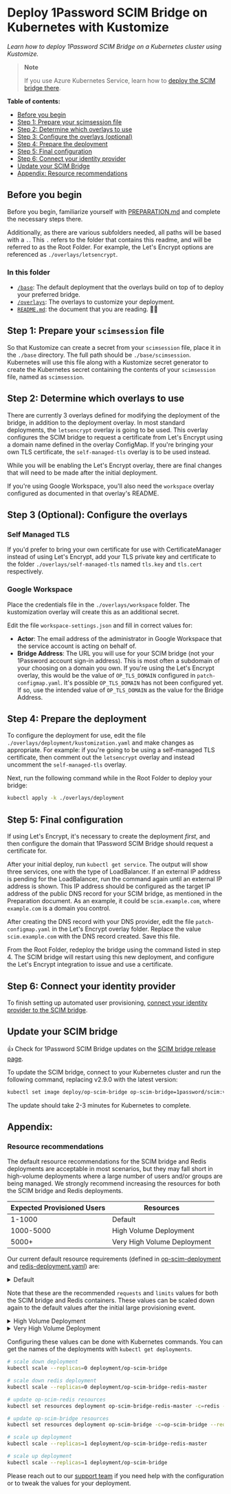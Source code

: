 # Deploy 1Password SCIM Bridge on Kubernetes with Kustomize

_Learn how to deploy 1Password SCIM Bridge on a Kubernetes cluster using Kustomize._

> **Note**
>
> If you use Azure Kubernetes Service, learn how to [deploy the SCIM bridge there](https://support.1password.com/scim-deploy-azure/).

**Table of contents:**

- [Before you begin](#before-you-begin)
- [Step 1: Prepare your scimsession file](#step-1-prepare-your-scimsession-file)
- [Step 2: Determine which overlays to use](#step-2-determine-which-overlays-to-use)
- [Step 3: Configure the overlays (optional)](#step-3-optional-configure-the-overlays)
- [Step 4: Prepare the deployment](#step-4-prepare-the-deployment)
- [Step 5: Final configuration](#step-5-final-configuration)
- [Step 6: Connect your identity provider](#step-6-connect-your-identity-provider)
- [Update your SCIM Bridge](#update-your-scim-bridge)
- [Appendix: Resource recommendations](#appendix-resource-recommendations)

## Before you begin

Before you begin, familiarize yourself with [PREPARATION.md](/PREPARATION.md) and complete the necessary steps there.

Additionally, as there are various subfolders needed, all paths will be based with a `.`.
This `.` refers to the folder that contains this readme, and will be referred to as the Root Folder. For example, the Let's Encrypt
options are referenced as `./overlays/letsencrypt`.

### In this folder

- [`/base`](./base/): The default deployment that the overlays build on top of to
  deploy your preferred bridge.
- [`/overlays`](./overlays/): The overlays to customize your deployment.
- [`README.md`](./README.md): the document that you are reading. 👋😃

## Step 1: Prepare your `scimsession` file

So that Kustomize can create a secret from your `scimsession` file, place it in the
`./base` directory. The full path should be `./base/scimsession`. Kubernetes
will use this file along with a Kustomize secret generator to create the Kubernetes secret
containing the contents of your `scimsession` file, named as `scimsession`.

## Step 2: Determine which overlays to use

There are currently 3 overlays defined for modifying the deployment of the bridge, in
addition to the deployment overlay. In most standard deployments, the `letsencrypt`
overlay is going to be used. This overlay configures the SCIM bridge to request a 
certificate from Let's Encrypt using a domain name defined in the overlay ConfigMap. 
If you're bringing your own TLS certificate, the `self-managed-tls` overlay is to be 
used instead.

While you will be enabling the Let's Encrypt overlay, there are final changes that will
need to be made after the initial deployment.

If you're using Google Workspace, you'll also need the `workspace` overlay configured
as documented in that overlay's README.

## Step 3 (Optional): Configure the overlays

### Self Managed TLS

If you'd prefer to bring your own certificate for use with CertificateManager instead
of using Let's Encrypt, add your TLS private key and certificate to the folder
`./overlays/self-managed-tls` named `tls.key` and `tls.cert` respectively.

### Google Workspace

Place the credentials file in the `./overlays/workspace` folder. The kustomization overlay
will create this as an additional secret.

Edit the file `workspace-settings.json` and fill in correct values for:

- **Actor**: The email address of the administrator in Google Workspace that the service account is acting on behalf of.
- **Bridge Address**: The URL you will use for your SCIM bridge (not your 1Password account sign-in address). This is most often a subdomain of your choosing on a domain you own. If you're using the Let's Encrypt overlay, this would be the value of `OP_TLS_DOMAIN` configured in `patch-configmap.yaml`. It's possible `OP_TLS_DOMAIN` has not been configured yet. If so, use the intended value of `OP_TLS_DOMAIN` as the value for the Bridge Address.

## Step 4: Prepare the deployment

To configure the deployment for use, edit the file
`./overlays/deployment/kustomization.yaml` and make changes as appropriate. For
example: if you're going to be using a self-managed TLS certificate, then comment out
the `letsencrypt` overlay and instead uncomment the `self-managed-tls` overlay.

Next, run the following command while in the Root Folder to deploy your bridge:

```bash
kubectl apply -k ./overlays/deployment
```

## Step 5: Final configuration

If using Let's Encrypt, it's necessary to create the deployment _first_, and then
configure the domain that 1Password SCIM Bridge should request a certificate for.

After your initial deploy, run `kubectl get service`. The output will show three services,
one with the type of LoadBalancer. If an external IP address is pending for the
LoadBalancer, run the command again until an external IP address is shown. This IP
address should be configured as the target IP address of the public DNS record for your SCIM bridge, as mentioned in 
the Preparation document. As an example, it could be `scim.example.com`, where
`example.com` is a domain you control.

After creating the DNS record with your DNS provider, edit the file 
`patch-configmap.yaml` in the Let's Encrypt overlay folder. Replace the value
`scim.example.com` with the DNS record created. Save this file.

From the Root Folder, redeploy the bridge using the command listed in step 4. The
SCIM bridge will restart using this new deployment, and configure the Let's Encrypt
integration to issue and use a certificate.

## Step 6: Connect your identity provider

To finish setting up automated user provisioning, [connect your identity provider to the SCIM bridge](https://support.1password.com/scim/#step-3-connect-your-identity-provider).

## Update your SCIM bridge

👍 Check for 1Password SCIM Bridge updates on the [SCIM bridge release page](https://app-updates.agilebits.com/product_history/SCIM).

To update the SCIM bridge, connect to your Kubernetes cluster and run the following command, replacing v2.9.0 with the latest version:

```bash
kubectl set image deploy/op-scim-bridge op-scim-bridge=1password/scim:v2.9.0 -n=op-scim
```

The update should take 2-3 minutes for Kubernetes to complete.

## Appendix: 
### Resource recommendations

The default resource recommendations for the SCIM bridge and Redis deployments are acceptable in most scenarios, but they may fall short in high-volume deployments where a large number of users and/or groups are being managed. We strongly recommend increasing the resources for both the SCIM bridge and Redis deployments.

| Expected Provisioned Users | Resources                   |
| -------------------------- | --------------------------- |
| 1-1000                     | Default                     |
| 1000-5000                  | High Volume Deployment      |
| 5000+                      | Very High Volume Deployment |

Our current default resource requirements (defined in [op-scim-deployment](https://github.com/1Password/scim-examples/blob/master/kubernetes/op-scim-deployment.yaml#L29) and [redis-deployment.yaml](https://github.com/1Password/scim-examples/blob/master/kubernetes/redis-deployment.yaml#L21)) are:

<details>
  <summary>Default</summary>

```yaml
requests:
  cpu: 125m
  memory: 256M

limits:
  cpu: 250m
  memory: 512M
```

</details>

Note that these are the recommended `requests` and `limits` values for both the SCIM bridge and Redis containers. These values can be scaled down again to the default values after the initial large provisioning event.

<details>
  <summary>High Volume Deployment</summary>

```yaml
requests:
  cpu: 500m
  memory: 512M

limits:
  cpu: 1000m
  memory: 1024M
```

</details>

<details>
  <summary>Very High Volume Deployment</summary>

```yaml
requests:
  cpu: 1000m
  memory: 1024M

limits:
  cpu: 2000m
  memory: 2048M
```

</details>

Configuring these values can be done with Kubernetes commands. You can get the names of the deployments with `kubectl get deployments`.

```bash
# scale down deployment
kubectl scale --replicas=0 deployment/op-scim-bridge

# scale down redis deployment
kubectl scale --replicas=0 deployment/op-scim-bridge-redis-master

# update op-scim-redis resources
kubectl set resources deployment op-scim-bridge-redis-master -c=redis --requests=cpu=250m,memory=512M --limits=cpu=500m,memory=1024M

# update op-scim-bridge resources
kubectl set resources deployment op-scim-bridge -c=op-scim-bridge --requests=cpu=500m,memory=512M --limits=cpu=1000m,memory=1024M

# scale up deployment
kubectl scale --replicas=1 deployment/op-scim-bridge-redis-master

# scale up deployment
kubectl scale --replicas=1 deployment/op-scim-bridge
```

Please reach out to our [support team](https://support.1password.com/contact/) if you need help with the configuration or to tweak the values for your deployment.
